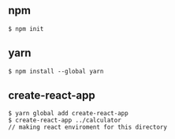 ## npm
```
$ npm init
```

## yarn
```
$ npm install --global yarn
```

## create-react-app
```
$ yarn global add create-react-app
$ create-react-app ../calculator
// making react enviroment for this directory
```
